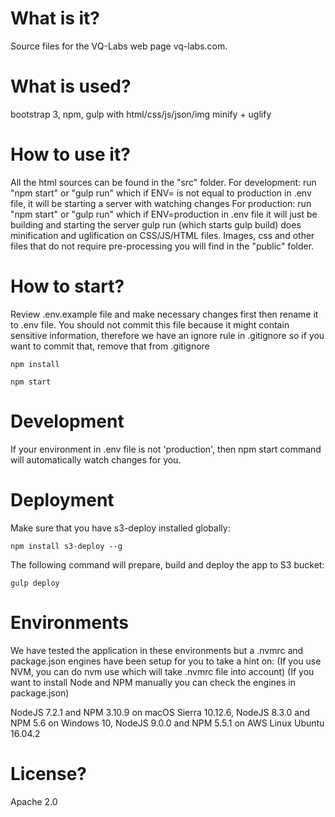 # What is it?
Source files for the VQ-Labs web page vq-labs.com.

# What is used?
bootstrap 3, npm, gulp with html/css/js/json/img minify + uglify

# How to use it?
All the html sources can be found in the "src" folder. 
For development: run "npm start" or "gulp run" which if ENV= is not equal to production in .env file, it will be starting a server with watching changes
For production: run "npm start" or "gulp run" which if ENV=production in .env file it will just be building and starting the server
gulp run (which starts gulp build) does minification and uglification on CSS/JS/HTML files.
Images, css and other files that do not require pre-processing you will find in the "public" folder.

# How to start?
Review .env.example file and make necessary changes first then rename it to .env file. You should not commit this file because it might contain sensitive information, therefore we have an ignore rule in .gitignore so if you want to commit that, remove that from .gitignore

```
npm install

npm start
```
# Development
If your environment in .env file is not 'production', then npm start command will automatically watch changes for you.

# Deployment
Make sure that you have s3-deploy installed globally:
```
npm install s3-deploy --g
```

The following command will prepare, build and deploy the app to S3 bucket:
```
gulp deploy
```

# Environments

We have tested the application in these environments but a .nvmrc and package.json engines have been setup for you to take a hint on:
(If you use NVM, you can do nvm use which will take .nvmrc file into account)
(If you want to install Node and NPM manually you can check the engines in package.json)

NodeJS 7.2.1 and NPM 3.10.9 on macOS Sierra 10.12.6,
NodeJS 8.3.0 and NPM 5.6 on Windows 10,
NodeJS 9.0.0 and NPM 5.5.1 on AWS Linux Ubuntu 16.04.2

# License?
Apache 2.0